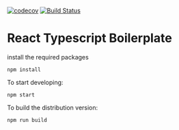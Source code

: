 [![codecov](https://codecov.io/gh/NebTex/react-typescript-boilerplate/branch/master/graph/badge.svg)](https://codecov.io/gh/NebTex/react-typescript-boilerplate)
[![Build Status](https://travis-ci.org/NebTex/react-typescript-boilerplate.svg?branch=master)](https://travis-ci.org/NebTex/react-typescript-boilerplate)

# React Typescript Boilerplate

install the required packages

    npm install

To start developing:

    npm start

To build the distribution version:

    npm run build